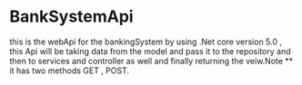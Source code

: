# BankSystemApi
this is the webApi for the bankingSystem by using .Net core version 5.0 , this Api will be taking data from the model and pass it to the repository and then to services and controller as well and finally returning the veiw.Note ** it has two methods GET ,  POST.
